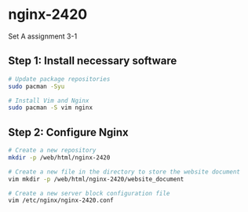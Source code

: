 # nginx-2420
Set A assignment 3-1

## Step 1: Install necessary software

```bash
# Update package repositories
sudo pacman -Syu

# Install Vim and Nginx
sudo pacman -S vim nginx
```

## Step 2: Configure Nginx

```bash
# Create a new repository
mkdir -p /web/html/nginx-2420

# Create a new file in the directory to store the website document
vim mkdir -p /web/html/nginx-2420/website_document

# Create a new server block configuration file
vim /etc/nginx/nginx-2420.conf
```
